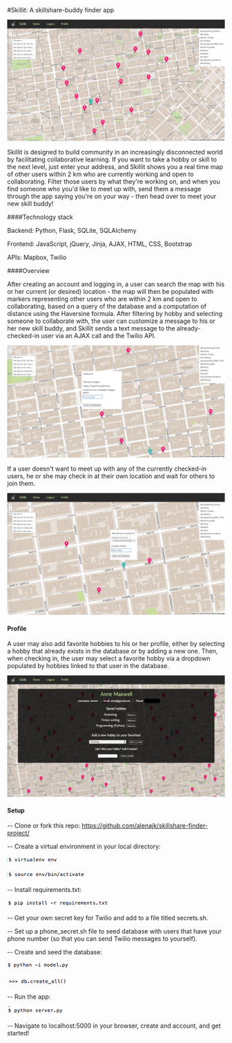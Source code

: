 #Skillit: A skillshare-buddy finder app

![image](/static/search.png)

Skillit is designed to build community in an increasingly disconnected world by facilitating collaborative learning. If you want to take a hobby or skill to the next level, just enter your address, and Skillit shows you a real time map of other users within 2 km who are currently working and open to collaborating. Filter those users by what they're working on, and when you find someone who you'd like to meet up with, send them a message through the app saying you're on your way - then head over to meet your new skill buddy!

####Technology stack

Backend: Python, Flask, SQLite, SQLAlchemy

Frontend:  JavaScript, jQuery, Jinja, AJAX, HTML, CSS, Bootstrap

APIs: Mapbox, Twilio

####Overview

After creating an account and logging in, a user can search the map with his or her current (or desired) location - the map will then be populated with markers representing other users who are within 2 km and open to collaborating, based on a query of the database and a computation of distance using the Haversine formula. After filtering by hobby and selecting someone to collaborate with, the user can customize a message to his or her new skill buddy, and Skillit sends a text message to the already-checked-in user via an AJAX call and the Twilio API.

![image](/static/checkin.png)

If a user doesn't want to meet up with any of the currently checked-in users, he or she may check in at their own location and wait for others to join them. 

![image](/static/solo-checkin.png)

#### Profile
A user may also add favorite hobbies to his or her profile, either by selecting a hobby that already exists in the database or by adding a new one. Then, when checking in, the user may select a favorite hobby via a dropdown populated by hobbies linked to that user in the database.

![image](/static/profile.jpg)

#### Setup

-- Clone or fork this repo:
https://github.com/alenajk/skillshare-finder-project/

-- Create a virtual environment in your local directory:

![image](/static/virtualenv.png)

![image](/static/source.png)

-- Install requirements.txt:

![image](/static/req.png)

-- Get your own secret key for Twilio and add to a file titled secrets.sh.

-- Set up a phone_secret.sh file to seed database with users that have your phone number (so that you can send Twilio messages to yourself).

-- Create and seed the database:

![image](/static/model.png)

![image](/static/db-create.png)

-- Run the app:

![image](/static/app.png)

-- Navigate to localhost:5000 in your browser, create and account, and get started!
